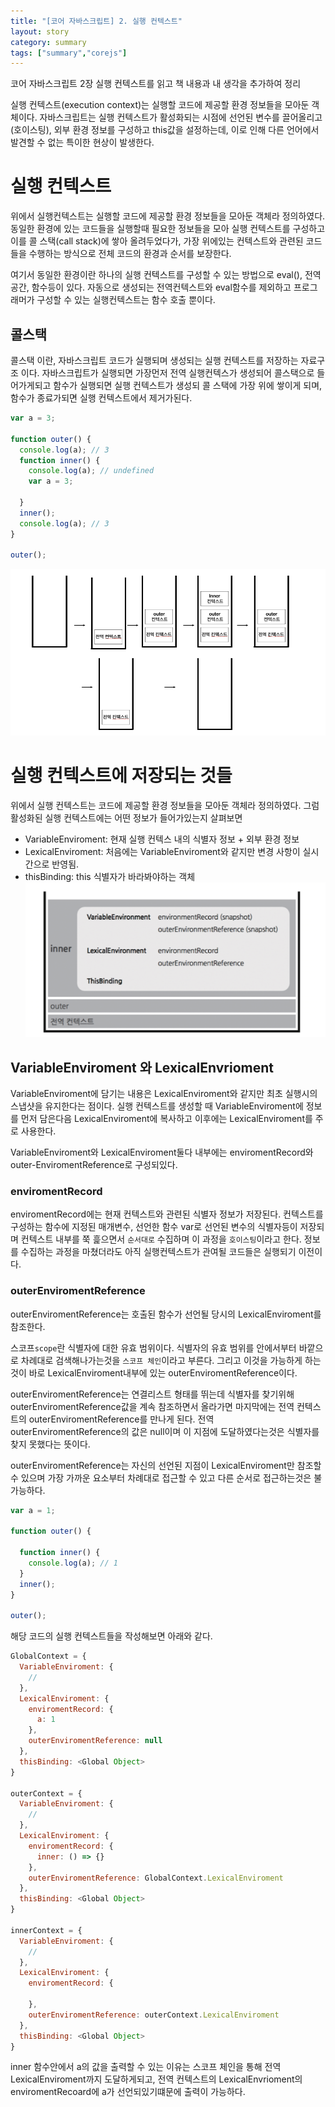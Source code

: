 ```yaml
---
title: "[코어 자바스크립트] 2. 실행 컨텍스트"
layout: story
category: summary
tags: ["summary","corejs"]
---
```

코어 자바스크립트 2장 실행 컨텍스트를 읽고 책 내용과 내 생각을 추가하여 정리

실행 컨텍스트(execution context)는 실행할 코드에 제공할 환경 정보들을 모아둔 객체이다.
자바스크립트는 실행 컨텍스트가 활성화되는 시점에 선언된 변수를 끌어올리고(호이스팅), 외부 환경 정보를 구성하고 this값을 설정하는데,
이로 인해 다른 언어에서 발견할 수 없는 특이한 현상이 발생한다.

# 실행 컨텍스트 
위에서 실행컨텍스트는 실행할 코드에 제공할 환경 정보들을 모아둔 객체라 정의하였다.
동일한 환경에 있는 코드들을 실행할때 필요한 정보들을 모아 실행 컨텍스트를 구성하고 이를 콜 스택(call stack)에 쌓아 올려두었다가,
가장 위에있는 컨텍스트와 관련된 코드들을 수행하는 방식으로 전체 코드의 환경과 순서를 보장한다.

여기서 동일한 환경이란 하나의 실행 컨텍스트를 구성할 수 있는 방법으로 eval(), 전역공간, 함수등이 있다.
자동으로 생성되는 전역컨텍스트와 eval함수를 제외하고 프로그래머가 구성할 수 있는 실행컨텍스트는 함수 호출 뿐이다.

## 콜스택
콜스택 이란, 자바스크립트 코드가 실행되며 생성되는 실행 컨텍스트를 저장하는 자료구조 이다.
자바스크립트가 실행되면 가장먼저 전역 실행컨텍스가 생성되어 콜스택으로 들어가게되고 함수가 실행되면 실행 컨텍스트가 생성되 콜 스택에 가장 위에 쌓이게 되며, 함수가 종료가되면 실행 컨텍스트에서 제거가된다.

```js
var a = 3;

function outer() {
  console.log(a); // 3
  function inner() {
    console.log(a); // undefined
    var a = 3;
    
  }
  inner();
  console.log(a); // 3
}

outer();

```
![r1](/assets/summary/corejs/2/1.png)

# 실행 컨텍스트에 저장되는 것들
위에서 실행 컨텍스트는 코드에 제공할 환경 정보들을 모아둔 객체라 정의하였다.
그럼 활성화된 실행 컨텍스트에는 어떤 정보가 들어가있는지 살펴보면
- VariableEnviroment: 현재 실행 컨텍스 내의 식별자 정보 + 외부 환경 정보
- LexicalEnviroment: 처음에는 VariableEnviroment와 같지만 변경 사항이 실시간으로 반영됨.
- thisBinding: this 식별자가 바라봐야하는 객체
![r2](/assets/summary/corejs/2/2.png)

## VariableEnviroment 와 LexicalEnvrioment
VariableEnviroment에 담기는 내용은 LexicalEnviroment와 같지만 최초 실행시의 스냅샷을 유지한다는 점이다.
실행 컨텍스트를 생성할 때 VariableEnviroment에 정보를 먼저 담은다음 LexicalEnviroment에 복사하고 이후에는 LexicalEnviroment를 주로 사용한다.

VariableEnviroment와 LexicalEnviroment둘다 내부에는 enviromentRecord와 outer-EnviromentReference로 구성되있다.
### enviromentRecord
enviromentRecord에는 현재 컨텍스트와 관련된 식별자 정보가 저장된다.
컨텍스트를 구성하는 함수에 지정된 매개변수, 선언한 함수 var로 선언된 변수의 식별자등이 저장되며 컨텍스트 내부를 쭉 흝으면서 `순서대로` 수집하며 이 과정을 `호이스팅`이라고 한다.
정보를 수집하는 과정을 마쳤더라도 아직 실행컨텍스트가 관여될 코드들은 실행되기 이전이다.

### outerEnviromentReference
outerEnviromentReference는 호출된 함수가 선언될 당시의 LexicalEnviroment를 참조한다.

스코프`scope`란 식별자에 대한 유효 범위이다.
식별자의 유효 범위를 안에서부터 바깥으로 차례대로 검색해나가는것을 `스코프 체인`이라고 부른다.
그리고 이것을 가능하게 하는것이 바로 LexicalEnviroment내부에 있는 outerEnviromentReference이다.

outerEnviromentReference는 연결리스트 형태를 뛰는데 식별자를 찾기위해 outerEnviromentReference값을 계속 참조하면서 올라가면 마지막에는 전역 컨텍스트의  outerEnviromentReference를 만나게 된다.
전역 outerEnviromentReference의 값은 null이며 이 지점에 도달하였다는것은 식별자를 찾지 못했다는 뜻이다.

outerEnviromentReference는 자신의 선언된 지점이 LexicalEnviroment만 참조할 수 있으며 가장 가까운 요소부터 차례대로 접근할 수 있고 다른 순서로 접근하는것은 불가능하다.
```js
var a = 1;

function outer() {

  function inner() {
    console.log(a); // 1
  }
  inner();
}

outer();
```

해당 코드의 실행 컨텍스트들을 작성해보면 아래와 같다.

```js
GlobalContext = {
  VariableEnviroment: {
    //
  },
  LexicalEnviroment: {
    enviromentRecord: {
      a: 1
    },
    outerEnviromentReference: null 
  },
  thisBinding: <Global Object>
}

outerContext = {
  VariableEnviroment: {
    //
  },
  LexicalEnviroment: {
    enviromentRecord: {
      inner: () => {}
    },
    outerEnviromentReference: GlobalContext.LexicalEnviroment 
  },
  thisBinding: <Global Object>
}

innerContext = {
  VariableEnviroment: {
    //
  },
  LexicalEnviroment: {
    enviromentRecord: {
    
    },
    outerEnviromentReference: outerContext.LexicalEnviroment 
  },
  thisBinding: <Global Object>
}
```

inner 함수안에서 a의 값을 출력할 수 있는 이유는 스코프 체인을 통해 전역 LexicalEnviroment까지 도달하게되고,
전역 컨텍스트의  LexicalEnvrioment의 enviromentRecoard에 a가 선언되있기떄문에 출력이 가능하다.









